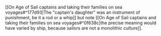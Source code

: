 [[On Age of Sail captains and taking their families on sea voyages#^177d93|The "captain's daughter" was an instrument of punishment, be it a rod or a whip]] but note [[On Age of Sail captains and taking their families on sea voyages#^0f638c|the precise meaning would have varied by ship, because sailors are not a monolithic culture]]. 